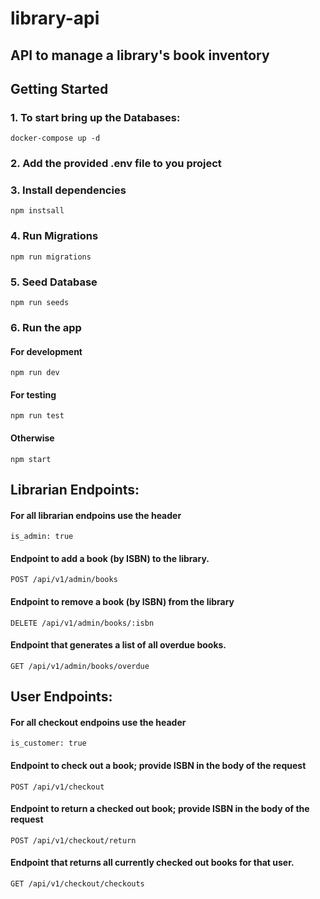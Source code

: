 # library-api

##  API to manage a library's book inventory

## Getting Started

### 1. To start bring up the Databases:
```docker-compose up -d```

### 2. Add the provided .env file to you project
### 3. Install dependencies
```npm instsall```
### 4. Run Migrations
```npm run migrations```
### 5. Seed Database
```npm run seeds```
### 6. Run the app
#### For development
```npm run dev```
#### For testing
```npm run test```
#### Otherwise
```npm start```

## Librarian Endpoints:
#### For all librarian endpoins use the header
```is_admin: true```
#### Endpoint to add a book (by ISBN) to the library.
```POST /api/v1/admin/books```
#### Endpoint to remove a book (by ISBN) from the library
```DELETE /api/v1/admin/books/:isbn```
#### Endpoint that generates a list of all overdue books.
```GET /api/v1/admin/books/overdue```

## User Endpoints:
#### For all checkout endpoins use the header
```is_customer: true```
#### Endpoint to check out a book; provide ISBN in the body of the request
```POST /api/v1/checkout```
#### Endpoint to return a checked out book; provide ISBN in the body of the request
```POST /api/v1/checkout/return```
#### Endpoint that returns all currently checked out books for that user.
```GET /api/v1/checkout/checkouts```
